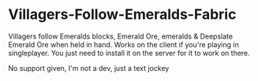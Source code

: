 # Villagers-Follow-Emeralds-Fabric

Villagers follow Emeralds blocks, Emerald Ore, emeralds & Deepslate Emerald Ore when held in hand. Works on the client if you're playing in singleplayer. You just need to install it on the server for it to work on there.

No support given, I'm not a dev, just a text jockey
